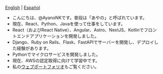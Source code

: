 [English](https://github.com/AyanoNK/AyanoNK/edit/main/README.md) | [Español](https://github.com/AyanoNK/AyanoNK/blob/main/README_es.md)
- こんにちは、@AyanoNKです。普段は「あやの」と呼ばれています。  
- 現在、React、Python、Javaを使って仕事をしています。  
- React（およびReact Native）、Angular、Astro、NextJS、Kotlinでフロントエンドアプリケーションを開発しました。  
- Django、Ruby on Rails、Flask、FastAPIでサーバーを開発し、デプロイした経験があります。  
- Pythonでマイクロサービスを開発しました。  
- 現在、AWSの認定取得に向けて学習中です。  
- 私の[ウェブポートフォリオ](https://www.ayano.software/)もご覧ください。
